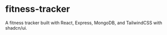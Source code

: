 # fitness-tracker
A fitness tracker built with React, Express, MongoDB, and TailwindCSS with shadcn/ui. 
